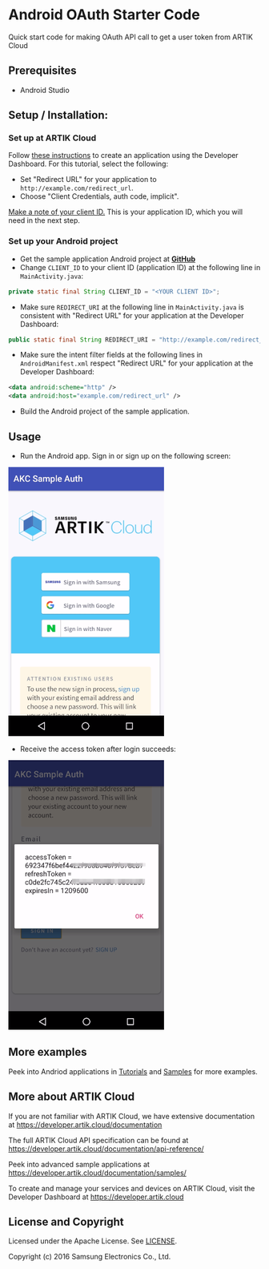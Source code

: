# Android OAuth Starter Code

Quick start code for making OAuth API call to get a user token from ARTIK Cloud

## Prerequisites
* Android Studio

## Setup / Installation:

### Set up at ARTIK Cloud

Follow [these instructions](https://developer.artik.cloud/documentation/tutorials/your-first-application.html#create-an-application) to create an application using the Developer Dashboard. For this tutorial, select the following:

- Set "Redirect URL" for your application to `http://example.com/redirect_url`.
- Choose "Client Credentials, auth code, implicit".

[Make a note of your client ID.](https://developer.artik.cloud/documentation/tools/web-tools.html#how-to-find-your-application-id) This is your application ID, which you will need in the next step.

### Set up your Android project

- Get the sample application Android project at <a href="https://github.com/artikcloud/tutorial-android-your-first-app" target="_blank">**GitHub**</a>
- Change `CLIENT_ID` to your client ID (application ID) at the following line in `MainActivity.java`:

~~~java
private static final String CLIENT_ID = "<YOUR CLIENT ID>";
~~~

- Make sure `REDIRECT_URI` at the following line in `MainActivity.java` is consistent with "Redirect URL" for your application at the Developer Dashboard:

~~~java
public static final String REDIRECT_URI = "http://example.com/redirect_url";
~~~

- Make sure the intent filter fields at the following lines in `AndroidManifest.xml` respect "Redirect URL" for your application at the Developer Dashboard:

~~~xml
<data android:scheme="http" />
<data android:host="example.com/redirect_url" />
~~~

- Build the Android project of the sample application.

## Usage

- Run the Android app. Sign in or sign up on the following screen:

![GitHub Logo](./img/screenshot-signin-signup.png)

- Receive the access token after login succeeds:

![GitHub Logo](./img/screenshot-receive-accesstoken.png)

## More examples

Peek into Andriod applications in [Tutorials](https://developer.artik.cloud/documentation/tutorials/) and [Samples](https://developer.artik.cloud/documentation/samples/) for more examples.

More about ARTIK Cloud
---------------

If you are not familiar with ARTIK Cloud, we have extensive documentation at https://developer.artik.cloud/documentation

The full ARTIK Cloud API specification can be found at https://developer.artik.cloud/documentation/api-reference/

Peek into advanced sample applications at https://developer.artik.cloud/documentation/samples/

To create and manage your services and devices on ARTIK Cloud, visit the Developer Dashboard at https://developer.artik.cloud

License and Copyright
---------------------

Licensed under the Apache License. See [LICENSE](LICENSE).

Copyright (c) 2016 Samsung Electronics Co., Ltd.
